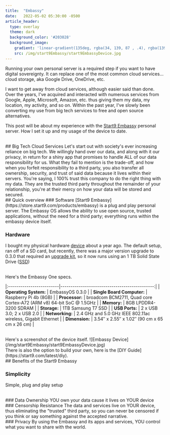 ```yaml
---
title:  "Embassy"
date:   2022-05-02 05:30:00 -0500
article_header:
  type: overlay
  theme: dark
  background_color: '#203028'
  background_image:
    gradient: 'linear-gradient(135deg, rgba(34, 139, 87 , .4), rgba(139, 34, 139, .4))'
    src: /img/start9Embassy/start9EmbassyDevice.jpg
---
```

Running your own personal server is a required step if you want to have digital sovereignty. It can replace one of the most common cloud services... cloud storage, aka Google Drive, OneDrive, etc.

I want to get away from cloud services, although easier said than done. Over the years, I've acquired and interacted with numerous services from Google, Apple, Microsoft, Amazon, etc. thus giving them my data, my location, my activity, and so on. Within the past year, I've slowly been converting my use from big tech services to free and open source alternatives.

This post will be about my experience with the [Start9 Embassy](https://store.start9.com/products/embassy) personal server. How I set it up and my usage of the device to date.

<br/>
## Big Tech Cloud Services
Let's start out with society's ever increasing reliance on big tech. We willingly hand over our data, and along with it our privacy, in return for a shiny app that promises to handle ALL of our data responsibility for us. What they fail to mention is the trade-off, and how when you forfeit responsibility to a third party, you also transfer all ownership, security, and trust of said data because it lives within their servers. You're saying, I 100% trust this company to do the right thing with my data. They are the trusted third party throughout the remainder of your relationship, you're at their mercy on how your data will be stored and secured.

<br/>
## Quick overview
### Software
[Start9 Embassy](https://store.start9.com/products/embassy) is a plug and play personal server. The Embassy OS allows the ability to use open source, trusted applications, without the need for a third party; everything runs within the embassy device itself.

### Hardware
I bought my physical hardware [device](https://store.start9.com/products/embassy) about a year ago. The default setup, ran off of a SD card, but recently, there was a major version upgrade to 0.3.0 that required an [upgrade kit](https://store.start9.com/products/upgrade-kit), so it now runs using an 1 TB Solid State Drive ([SSD](https://en.wikipedia.org/wiki/Solid-state_drive))

<br/>
Here's the Embassy One specs.

|:-------------------------|----------------------------------------------:|
| **Operating System:**    | EmbassyOS 0.3.0                       |
| **Single Board Computer:**           | Raspberry Pi 4b (8GB)  |
| **Processor:**        | broadcom BCM2711, Quad core Cortex-A72 (ARM v8) 64-bit SoC @ 1.5GHz |
| **Memory:**       | 8GB LPDDR4-3200 SDRAM |
| **Storage:**        | 1TB Samsung T7 SSD      |
| **USB Ports:**        | 2 x USB 3.0; 2 x USB 2.0  |
| **Networking:**        | 2.4 GHz and 5.0 GHz IEEE 802.11ac wireless, Gigabit Ethernet   |
| **Dimension:**        | 3.54″ x 2.55″ x 1.02″ (90 cm x 65 cm x 26 cm) |

<br/>
Here's a screenshot of the device itself.
![Embassy Device](/img/start9Embassy/start9EmbassyDevice.jpg)

<br/>
There is also the option to build your own, here is the [DIY Guide](https://start9.com/latest/diy).

<br/>
## Benefits of the Start9 Embassy

### Simplicity
Simple, plug and play setup

<br/>
### Data Ownership
YOU own your data cause it lives on YOUR device

<br/>
### Censorship Resistance
The data and services live on YOUR device, thus eliminating the "trusted" third party, so you can never be censored if you think or say something against the accepted narrative.

<br/>
### Privacy
By using the Embassy and its apps and services, YOU control what you want to share with the world.

<br/>
